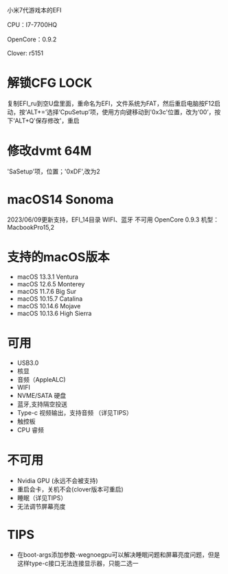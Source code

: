 小米7代游戏本的EFI

CPU：I7-7700HQ

OpenCore：0.9.2

Clover: r5151

# 解锁CFG LOCK
复制EFI_ru到空U盘里面，重命名为EFI，文件系统为FAT，然后重启电脑按F12启动，按‘ALT+=’选择‘CpuSetup’项，使用方向键移动到'0x3c'位置，改为‘00’，按下‘ALT+Q'保存修改'，重启

# 修改dvmt 64M
'SaSetup'项，位置；'0xDF',改为2

# macOS14 Sonoma
2023/06/09更新支持，EFI_14目录
WIFI、蓝牙 不可用
OpenCore 0.9.3
机型：MacbookPro15,2

# 支持的macOS版本
* macOS 13.3.1 Ventura
* macOS 12.6.5 Monterey
* macOS 11.7.6 Big Sur
* macOS 10.15.7 Catalina
* macOS 10.14.6 Mojave
* macOS 10.13.6 High Sierra

# 可用
* USB3.0
* 核显
* 音频（AppleALC)
* WIFI
* NVME/SATA 硬盘
* 蓝牙,支持隔空投送
* Type-c 视频输出，支持音频 （详见TIPS）
* 触控板
* CPU 睿频

# 不可用
* Nvidia GPU (永远不会被支持)
* 重启会卡，关机不会(clover版本可重启)
* 睡眠（详见TIPS）
* 无法调节屏幕亮度

# TIPS
* 在boot-args添加参数-wegnoegpu可以解决睡眠问题和屏幕亮度问题，但是这样type-c接口无法连接显示器，只能二选一

